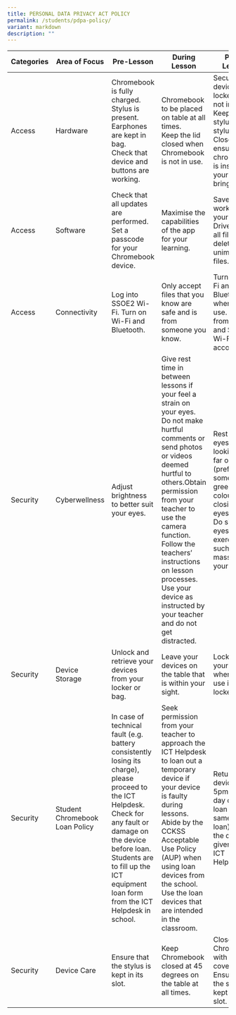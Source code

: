 ```yaml
---
title: PERSONAL DATA PRIVACY ACT POLICY
permalink: /students/pdpa-policy/
variant: markdown
description: ""
---
```

| Categories	| Area of Focus	| Pre-Lesson	| During Lesson	| Post-Lesson	|
|---	|---	|---	|---	|---	|
| Access	| Hardware	| Chromebook is fully charged. <br> Stylus is present.<br>  Earphones are kept in bag. <br> Check that device and buttons are working.	| Chromebook to be placed on table at all times. <br> Keep the lid closed when Chromebook is not in use.	| Secure device in locker when not in use. <br> Keep your stylus in the stylus slot. <br> Close and ensure chromebook is inside your bag to bring home.	|
| Access	| Software	| Check that all updates are performed. <br> Set a passcode for your Chromebook device.	| Maximise the capabilities of the app for your learning.	| Save all your work into your Google Drive. Save all files and delete unimportant files.	|
| Access	| Connectivity	| Log into SSOE2 Wi-Fi. Turn on Wi-Fi and Bluetooth.	| Only accept files that you know are safe and is from someone you know.	| Turn off Wi-Fi and Bluetooth when not in use. Log off from email and SSOE Wi-Fi accounts.	|
| Security	| Cyberwellness	| Adjust brightness to better suit your eyes.	| Give rest time in between lessons if your feel a strain on your eyes.<br>Do not make hurtful comments or send photos or videos deemed hurtful to others.Obtain permission from your teacher to use the camera function.<br>Follow the teachers’ instructions on lesson processes.<br>Use your device as instructed by your teacher and do not get distracted.	| Rest your eyes by looking at far objects (preferably something green in colour) or closing your eyes.<br> Do simple eyes exercises such as massaging your eyes.	|
| Security	| Device Storage	| Unlock and retrieve your devices from your locker or bag.	| Leave your devices on the table that is within your sight.	| Lock up your devices when not in use in the lockers.	|
| Security	| Student Chromebook Loan Policy	| In case of technical fault (e.g. battery consistently losing its charge), please proceed to the ICT Helpdesk.<br> Check for any fault or damage on the device before loan.<br> Students are to fill up the ICT equipment loan form from the ICT Helpdesk in school.	| Seek permission from your teacher to approach the ICT Helpdesk to loan out a temporary device if your device is faulty during lessons.<br> Abide by the CCKSS Acceptable Use Policy (AUP) when using loan devices from the school.<br> Use the loan devices that are intended in the classroom.	| Return the device by 5pm on the day of the loan (for same-day loan) or by the due date given by the ICT Helpdesk.	|
| Security	| Device Care	| Ensure that the stylus is kept in its slot.	| Keep Chromebook closed at 45 degrees on the table at all times.	| Close the Chromebook with the cover. <br> Ensure that the stylus is kept in its slot.	|
